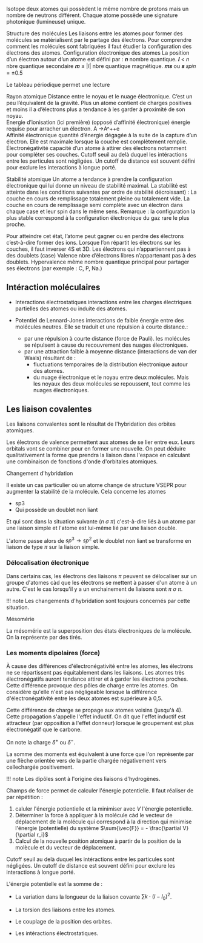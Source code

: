 Isotope deux atomes qui possèdent le même nombre de protons mais un nombre de neutrons différent.
Chaque atome possède une signature photonique (lumineuse) unique.


Structure des molécules
Les liaisons entre les atomes pour former des molécules se matérialisent par le partage des électrons. Pour comprendre comment les molécules sont fabriquées il faut étudier la configuration des électrons des atomes.
Configuration électronique des atomes
La position d’un électron autour d’un atome est défini par :
𝒏 nombre quantique. 𝒍 < 𝑛 nbre quantique secondaire	𝒎 ≤ |𝑙| nbre quantique magnétique.
𝒎𝒔 ou 𝒔 𝑠𝑝𝑖𝑛 = ±0.5
 
Le tableau périodique permet une lecture
 
Rayon atomique Distance entre le noyau et le nuage électronique. C’est un peu l’équivalent de la gravité.
Plus un atome contient de charges positives et moins il a d’électrons plus a tendance à les garder à proximité de son noyau.	 
Energie d’ionisation (ici première) (opposé d’affinité électronique) énergie requise pour arracher un électron. A →A^++e	
Affinité électronique quantité d’énergie dégagée à la suite de la capture d’un électron. Elle est maximale lorsque la couche est complètement remplie.	
Électronégativité capacité d’un atome à attirer des électrons notamment pour compléter ses couches. 	Cutoff seuil au delà duquel les intéractions entre les particules sont négligées. Un cutoff de distance est souvent défini pour exclure les interactions à longue porté.

Stabilité atomique
Un atome a tendance à prendre la configuration électronique qui lui donne un niveau de stabilité maximal. La stabilité est atteinte dans les conditions suivantes par ordre de stabilité décroissant) :
	La couche en cours de remplissage totalement pleine ou totalement vide.
	La couche en cours de remplissage semi complète avec un électron dans chaque case et leur spin dans le même sens.
Remarque : la configuration la plus stable correspond à la configuration électronique du gaz rare le plus proche.
 
Pour atteindre cet état, l’atome peut gagner ou en perdre des électrons c’est-à-dire former des ions.
Lorsque l’on répartit les électrons sur les couches, il faut inverser 4S et 3D.
Les électrons qui n’appartiennent pas à des doublets (case)
Valence nbre d’électrons libres n’appartenant pas à des doublets.
Hypervalence même nombre quantique principal pour partager ses électrons (par exemple : C, P, Na.)

## Intéraction moléculaires

* Interactions électrostatiques interactions entre les charges électriques partielles des atomes ou induite des atomes.
* Potentiel de Lennard-Jones interactions de faible énergie entre des molécules neutres. Elle se traduit  et une répulsion à courte distance.: 

    * par une répulsion à courte distance (force de Pauli). les molécules se répulsent à cause du recouvrement des nuages électroniques.
    * par une attraction faible à moyenne distance (interactions de van der Waals) résultant de :
        * fluctuations temporaires de la distribution électronique autour des atomes.
        * du nuage électronique et le noyau entre deux molécules. Mais les noyaux des deux molécules se repoussent, tout comme les nuages électroniques.


## Les liaison covalentes

Les liaisons convalentes sont le résultat de l'hybridation des orbites atomiques.

Les électrons de valence permettent aux atomes de se lier entre eux. Leurs orbitals vont se combiner pour en former une nouvelle. On peut déduire qualitativement la forme que prendra la liaison dans l'espace en calculant une combinaison de fonctions d'onde d'orbitales atomiques.

Changement d'hybridation

Il existe un cas particulier où un atome change de structure VSEPR pour augmenter la stabilité de la molécule. Cela concerne les atomes

* sp3
* Qui possède un doublet non liant

Et qui sont dans la situation suivante ($n\ \sigma\ \pi$) c'est-à-dire liés à un atome par une liaison simple et l'atome est lui-même lié par une liaison double.

L'atome passe alors de ${sp}^{3} \rightarrow {sp}^{2}$ et le doublet non liant se transforme en liaison de type $\pi$ sur la liaison simple.

### Délocalisation électronique

Dans certains cas, les électrons des liaisons $\pi$ peuvent se délocaliser sur un groupe d'atomes càd que les électrons se mettent à passer d'un atome à un autre. C'est le cas lorsqu'il y a un enchainement de liaisons sont $\pi\ \sigma\ \pi$.

!!! note
    Les changements d'hybridation sont toujours concernés par cette situation.

Mésomérie

La mésomérie est la superposition des états électroniques de la molécule. On la représente par des tirés.

### Les moments dipolaires (force)

À cause des différences d'électronégativité entre les atomes, les électrons ne se répartissent pas équitablement dans les liaisons. Les atomes très électronégatifs auront tendance attirer et à garder les électrons proches. Cette différence provoque des pôles de charge entre les atomes. On considère qu'elle n'est pas négligeable lorsque la différence d'électronégativité entre les deux atomes est supérieure à 0,5.

Cette différence de charge se propage aux atomes voisins (jusqu'à 4).
Cette propagation s'appelle l'effet inductif. On dit que l'effet inductif est attracteur (par opposition à l'effet donneur) lorsque le groupement est plus électronégatif que le carbone.

On note la charge $\delta^+$ ou $\delta^-$.

La somme des moments est équivalent à une force que l'on représente par une flèche orientée vers de la partie chargée négativement vers cellechargée positivement.

!!! note
    Les dipôles sont à l'origine des liaisons d'hydrogènes.

Champs de force permet de calculer l'énergie potentielle. Il faut réaliser de par répétition :

1. caluler l'énergie potientielle et la minimiser avec $V$ l'énergie potentielle.
2. Déterminer la force à appliquer à la molécule càd le vecteur de déplacement de la molécule qui correspond à la direction qui minimise l'énergie (potentielle) du système $\sum{\vec{F}} = - \frac{\partial V}{\partial r_i}$ 
3. Calcul de la nouvelle position atomique à partir de la position de la molècule et du vecteur de déplacement. 

Cutoff seuil au delà duquel les intéractions entre les particules sont négligées. Un cutoff de distance est souvent défini pour exclure les interactions à longue porté.

L'énergie potentielle est la somme de :

* La variation dans la longueur de la liaison covante $\sum{k \cdot (l-l_0)^2}$.
* La torsion des liaisons entre les atomes. 

* Le couplage de la position des orbites.
* Les intéractions électrostatiques.
